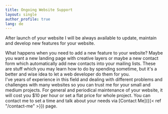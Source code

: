 ```yaml
---
title: Ongoing Website Support
layout: single
author_profile: true
lang: de
---
```

After launch of your website I will be always available to update, maintain and develop new features for your website.

What happens when you need to add a new feature to your website? Maybe you want a new landing page with creative layers or maybe a new contact form which automatically add new contacts into your mailing lists. These are stuff which you may learn how to do by spending sometime, but it's a better and wise idea to let a web developer do them for you.  
I've years of experience in this field and dealing with different problems and challenges with many websites so you can trust me for your small and medium projects. For general and periodical maintenance of your website, it will cost you $10 per hour or set a flat price for whole project. You can contact me to set a time and talk about your needs via [Contact Me]({{< ref "/contact-me" >}}) page.
